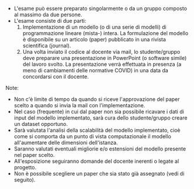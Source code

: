 * L'esame può essere preparato singolarmente o da un gruppo composto al massimo da due persone.
* L'esame consiste di due parti:
  1. Implementazione di un modello (o di una serie di modelli) di programmazione lineare (mista-) intera. La formulazione del modello è disponibile su un articolo (paper) pubblicato in una rivista scientifica (journal).
  2. Una volta inviato il codice al docente via mail, lo studente/gruppo deve preparare una presentazione in PowerPoint (o software simile) del lavoro svolto. La presentazione verrà effettuata in presenza (a meno di cambiamenti delle normative COVID) in una data da concordarsi con il docente.

Note:
* Non c'è limite di tempo da quando si riceve l'approvazione del paper scelto a quando si invia la mail con l'implementazione.
* Nel caso (frequente) in cui dal paper non sia possibile ricavare i dati di input del modello implementato, sarà cura dello studente/gruppo creare un dataset opportuno.
* Sarà valutata l'analisi della scalabilità del modello implementato, cioè come si comporta da un punto di vista computazionale il modello all'aumentare delle dimensioni dell'istanza.
* Saranno valutati eventuali migliorie e/o estensioni del modello presente nel paper scelto.
* All'esposizione seguiranno domande del docente inerenti o legate al progetto.
* Non è possibile scegliere un paper che sia stato già assegnato (vedi di seguito).
